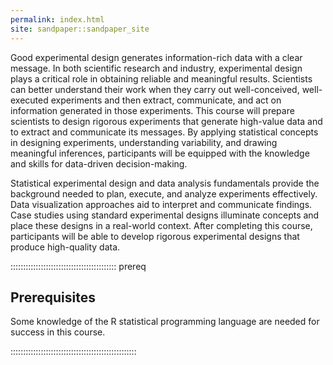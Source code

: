 ```yaml
---
permalink: index.html
site: sandpaper::sandpaper_site
---
```


Good experimental design generates information-rich data with a clear message. 
In both scientific research and industry, experimental design plays a critical 
role in obtaining reliable and meaningful results. Scientists can better 
understand their work when they carry out well-conceived, well-executed 
experiments and then extract, communicate, and act on information generated in 
those experiments. This course will prepare scientists to design rigorous 
experiments that generate high-value data and to extract and communicate its 
messages. By applying statistical concepts in designing experiments, 
understanding variability, and drawing meaningful inferences, participants will
be equipped with the knowledge and skills for data-driven decision-making.

Statistical experimental design and data analysis fundamentals provide the 
background needed to plan, execute, and analyze experiments effectively. Data 
visualization approaches aid to interpret and communicate findings. Case studies 
using standard experimental designs illuminate concepts and place these designs 
in a real-world context. After completing this course, participants will be able 
to develop rigorous experimental designs that produce high-quality data.

::::::::::::::::::::::::::::::::::::::::::  prereq

## Prerequisites

Some knowledge of the R statistical programming language are needed for success in this 
course.


::::::::::::::::::::::::::::::::::::::::::::::::::





